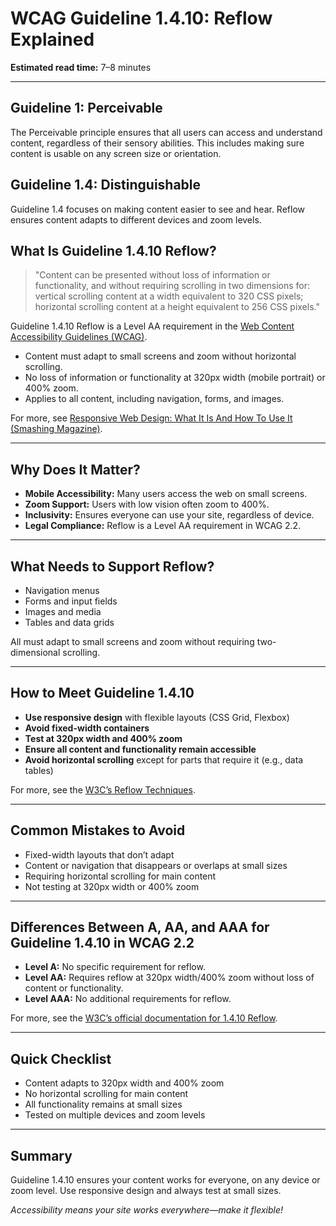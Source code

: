 <!--
title: 1.4.10 - Reflow
series: Making the Web Accessible for All
description: A practical guide to WCAG Guideline 1.4.10 (Reflow)—what it means, why it matters, and how to ensure your content works on any screen size.
keywords: wcag 1.4.10, reflow, accessibility, web standards, responsive design, mobile accessibility
image: WCAG-Series-1.4.10.png
imageAlt: Blue text on yellow background saying, "Web Content Accessibiilty Guiedlines (WCAG) 1.4.10 Explained, Reflow"
status: published
date: 2025-07-01
excerpt: This guideline ensures content works on any screen size or orientation.
next: /wcag/WCAG-Guideline-1-4-11-Non-text-Contrast-Explained, Guideline 1.4.11 - Non-text Contrast
previous: /wcag/WCAG-Guideline-1-4-9-Images-of-Text-No-Exception-Explained, Guideline 1.4.9 - Images of Text (No Exception)
-->

# **WCAG Guideline 1.4.10: Reflow Explained**

**Estimated read time:** 7–8 minutes

---

## **Guideline 1: Perceivable**

The Perceivable principle ensures that all users can access and understand content, regardless of their sensory abilities. This includes making sure content is usable on any screen size or orientation.

## **Guideline 1.4: Distinguishable**

Guideline 1.4 focuses on making content easier to see and hear. Reflow ensures content adapts to different devices and zoom levels.

## **What Is Guideline 1.4.10 Reflow?**

> "Content can be presented without loss of information or functionality, and without requiring scrolling in two dimensions for: vertical scrolling content at a width equivalent to 320 CSS pixels; horizontal scrolling content at a height equivalent to 256 CSS pixels."

Guideline 1.4.10 Reflow is a Level AA requirement in the [Web Content Accessibility Guidelines (WCAG)](https://www.w3.org/WAI/WCAG22/quickref/#reflow).

- Content must adapt to small screens and zoom without horizontal scrolling.
- No loss of information or functionality at 320px width (mobile portrait) or 400% zoom.
- Applies to all content, including navigation, forms, and images.

For more, see [Responsive Web Design: What It Is And How To Use It (Smashing Magazine)](https://www.smashingmagazine.com/2011/01/guidelines-for-responsive-web-design/).

---

## **Why Does It Matter?**

- **Mobile Accessibility:** Many users access the web on small screens.
- **Zoom Support:** Users with low vision often zoom to 400%.
- **Inclusivity:** Ensures everyone can use your site, regardless of device.
- **Legal Compliance:** Reflow is a Level AA requirement in WCAG 2.2.

---

## **What Needs to Support Reflow?**

- Navigation menus
- Forms and input fields
- Images and media
- Tables and data grids

All must adapt to small screens and zoom without requiring two-dimensional scrolling.

---

## **How to Meet Guideline 1.4.10**

- **Use responsive design** with flexible layouts (CSS Grid, Flexbox)
- **Avoid fixed-width containers**
- **Test at 320px width and 400% zoom**
- **Ensure all content and functionality remain accessible**
- **Avoid horizontal scrolling** except for parts that require it (e.g., data tables)

For more, see the [W3C’s Reflow Techniques](https://www.w3.org/WAI/WCAG22/Techniques/css/C28).

---

## **Common Mistakes to Avoid**

- Fixed-width layouts that don’t adapt
- Content or navigation that disappears or overlaps at small sizes
- Requiring horizontal scrolling for main content
- Not testing at 320px width or 400% zoom

---

## **Differences Between A, AA, and AAA for Guideline 1.4.10 in WCAG 2.2**

- **Level A:** No specific requirement for reflow.
- **Level AA:** Requires reflow at 320px width/400% zoom without loss of content or functionality.
- **Level AAA:** No additional requirements for reflow.

For more, see the [W3C’s official documentation for 1.4.10 Reflow](https://www.w3.org/WAI/WCAG22/Understanding/reflow.html).

---

## **Quick Checklist**

- Content adapts to 320px width and 400% zoom
- No horizontal scrolling for main content
- All functionality remains at small sizes
- Tested on multiple devices and zoom levels

---

## **Summary**

Guideline 1.4.10 ensures your content works for everyone, on any device or zoom level. Use responsive design and always test at small sizes.

_Accessibility means your site works everywhere—make it flexible!_
